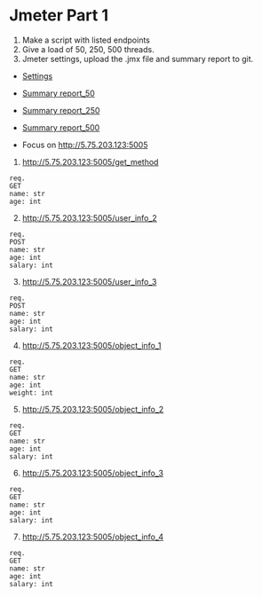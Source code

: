 # Jmeter Part 1
1. Make a script with listed endpoints
2. Give a load of 50, 250, 500 threads.
3. Jmeter settings, upload the .jmx file and summary report to git.
+ [Settings](https://github.com/MariaDash/Jmeter/blob/main/Part1_settings.jmx)
+ [Summary report_50](https://github.com/MariaDash/Jmeter/blob/main/summary_50.csv)
+ [Summary report_250](https://github.com/MariaDash/Jmeter/blob/main/summary_250.csv)
+ [Summary report_500](https://github.com/MariaDash/Jmeter/blob/main/summary_500.csv)
    
+ Focus on http://5.75.203.123:5005

1) http://5.75.203.123:5005/get_method
```
req.
GET
name: str
age: int
```

2) http://5.75.203.123:5005/user_info_2
```
req.
POST
name: str
age: int
salary: int
```

3) http://5.75.203.123:5005/user_info_3
```
req.
POST
name: str
age: int
salary: int
```
4) http://5.75.203.123:5005/object_info_1
```
req.
GET
name: str
age: int
weight: int
```
5) http://5.75.203.123:5005/object_info_2
```
req.
GET
name: str
age: int
salary: int
```
6) http://5.75.203.123:5005/object_info_3
```
req.
GET
name: str
age: int
salary: int
```
7) http://5.75.203.123:5005/object_info_4
```
req.
GET
name: str
age: int
salary: int
```
